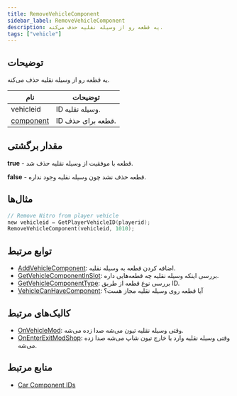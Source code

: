 ```yaml
---
title: RemoveVehicleComponent
sidebar_label: RemoveVehicleComponent
description: یه قطعه رو از وسیله نقلیه حذف می‌کنه.
tags: ["vehicle"]
---
```


## توضیحات

یه قطعه رو از وسیله نقلیه حذف می‌کنه.

| نام                                       | توضیحات                    |
|--------------------------------------------|--------------------------------|
| vehicleid                                  | ID وسیله نقلیه.             |
| [component](../resources/carcomponentid)   | ID قطعه برای حذف. |

## مقدار برگشتی

**true** - قطعه با موفقیت از وسیله نقلیه حذف شد.

**false** - قطعه حذف نشد چون وسیله نقلیه وجود نداره.

## مثال‌ها

```c
// Remove Nitro from player vehicle
new vehicleid = GetPlayerVehicleID(playerid);
RemoveVehicleComponent(vehicleid, 1010);
```

## توابع مرتبط

- [AddVehicleComponent](AddVehicleComponent): اضافه کردن قطعه به وسیله نقلیه.
- [GetVehicleComponentInSlot](GetVehicleComponentInSlot): بررسی اینکه وسیله نقلیه چه قطعه‌هایی داره.
- [GetVehicleComponentType](GetVehicleComponentType): بررسی نوع قطعه از طریق ID.
- [VehicleCanHaveComponent](VehicleCanHaveComponent): آیا قطعه روی وسیله نقلیه مجاز هست؟

## کالبک‌های مرتبط

- [OnVehicleMod](../callbacks/OnVehicleMod): وقتی وسیله نقلیه تیون می‌شه صدا زده می‌شه.
- [OnEnterExitModShop](../callbacks/OnEnterExitModShop): وقتی وسیله نقلیه وارد یا خارج تیون شاپ می‌شه صدا زده می‌شه.

## منابع مرتبط

- [Car Component IDs](../resources/carcomponentid)